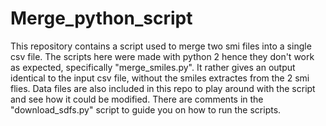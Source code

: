 # Merge_python_script
This repository contains a script used to merge two smi files into a single csv file.
The scripts here were made with python 2 hence they don't work as expected, specifically "merge_smiles.py". It rather gives an output identical to the input csv file, without the smiles extractes from the 2 smi flies.
Data files are also included in this repo to play around with the script and see how it could be modified. 
There are comments in the "download_sdfs.py" script to guide you on how to run the scripts.
